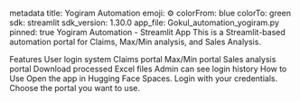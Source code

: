 metadata
title: Yogiram Automation
emoji: ⚙️
colorFrom: blue
colorTo: green
sdk: streamlit
sdk_version: 1.30.0
app_file: Gokul_automation_yogiram.py
pinned: true
Yogiram Automation - Streamlit App
This is a Streamlit-based automation portal for Claims, Max/Min analysis, and Sales Analysis.

Features
User login system
Claims portal
Max/Min portal
Sales analysis portal
Download processed Excel files
Admin can see login history
How to Use
Open the app in Hugging Face Spaces.
Login with your credentials.
Choose the portal you want to use.
